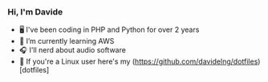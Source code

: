 ### Hi, I'm Davide

- 🖥️ I've been coding in PHP and Python for over 2 years
- 🌱 I’m currently learning AWS
- 🎧 I'll nerd about audio software
- 🐧 If you're a Linux user here's my (https://github.com/davidelng/dotfiles)[dotfiles]
